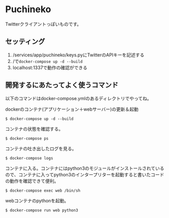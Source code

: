 # Puchineko
Twitterクライアントっぽいものです。

## セッティング
1. /services/app/puchineko/keys.pyにTwitterのAPIキーを記述する
2. /で`docker-compose up -d --build`
3. localhost:1337で動作の確認ができる

## 開発するにあたってよく使うコマンド
以下のコマンドはdocker-compose.ymlのあるディレクトリでやってね。


dockerのコンテナ(アプリケーション＋webサーバー)の更新＆起動
```
$ docker-compose up -d --build
```

コンテナの状態を確認する。
```
$ docker-compose ps
```

コンテナの吐き出したログを見る。
```
$ docker-compose logs
```

コンテナに入る。コンテナにはpython3のモジュールがインストールされているので、コンテナに入ってpython3のインタープリターを起動すると書いたコードの動作を確認できて便利。
```
$ docker-compose exec web /bin/sh
```

webコンテナのpythonを起動。
```
$ docker-compose run web python3
```